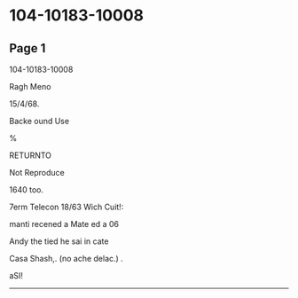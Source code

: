 # 104-10183-10008

## Page 1

104-10183-10008

Ragh Meno

15/4/68.

Backe ound Use

%

RETURNTO

Not Reproduce

1640 too.

7erm Telecon 18/63 Wich Cuit!:

manti recened a Mate ed a 06

Andy the tied he sai in cate

Casa Shash,. (no ache delac.) .

aSI!

---

